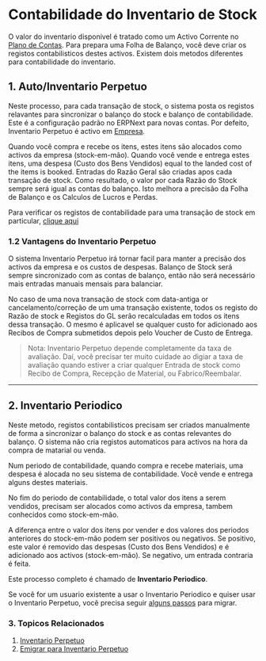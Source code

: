 <!-- add-breadcrumbs -->
# Contabilidade do Inventario de Stock

O valor do inventario disponivel é tratado como um Activo Corrente no [Plano de Contas](/docs/user/manual/pt/contabilidade/plano-de-contas). Para prepara uma Folha de Balanço, você deve criar os registos contabilisticos destes activos. Existem dois metodos diferentes para contabilidade do inventario.

## 1. Auto/Inventario Perpetuo

Neste processo, para cada transação de stock, o sistema posta os registos relavantes para sincronizar o balanço do stock e balanço de contabilidade. Este é a configuração padrão no ERPNext para novas contas. Por defeito, Inventario Perpetuo é activo em [Empresa](/docs/user/manual/pt/configuração/configuração-empresa#23-configurações-de-stock).

Quando você compra e recebe os itens, estes itens são alocados como activos da empresa
(stock-em-mão). Quando você vende e entrega estes itens, uma despesa
(Custo dos Bens Vendidos) equal to the landed cost of the items is booked.
Entradas do Razão Geral são criadas apos cada transação de stock. Como resultado, o valor por cada Razão do Stock sempre será igual as contas do balanço. Isto melhora a precisão da Folha de Balanço e os Calculos de Lucros e Perdas.

Para verificar os registos de contabilidade para uma transação de stock em particular,
[clique aqui](/docs/user/manual/pt/inventario/perpetual-inventory)

### 1.2 Vantagens do Inventario Perpetuo

O sistema Inventario Perpetuo irá tornar facil para manter a precisão dos activos da empresa e os custos de despesas. Balanço de Stock será sempre sincronizado com as contas de balanço, então não será necessário mais entradas manuais mensais para balanciar.

No caso de uma nova transação de stock com data-antiga or cancelamento/correção de um uma transação existente, todos os registo do Razão de stock e Registos do GL serão recalculadas em todos os itens dessa transação. O mesmo é aplicavel se qualquer custo for adicionado aos Recibos de Compra submetidos depois pelo Voucher de Custo de Entrega.

> Nota: Inventario Perpetuo depende completamente da taxa de avaliação.
Daí, você precisar ter muito cuidade ao digiar a taxa de avaliação quando estiver a criar qualquer Entrada de stock como Recibo de Compra, Recepção de Material, ou Fabrico/Reembalar.

* * *

## 2. Inventario Periodico

Neste metodo, registos contabilisticos precisam ser criados manualmente de forma a sincronizar o balanço do stock e as contas relevantes do balanço. O sistema não cria registos automaticos para activos na hora da compra de matarial ou venda.

Num periodo de contabilidade, quando compra e recebe materiais, uma despesa é alocada no seu sistema de contabilidade. Você vende e entrega alguns destes materiais.

No fim do periodo de contabilidade, o total valor dos itens a serem vendidos, precisam ser alocados como activos da empresa, tambem conhecidos como 
stock-em-mão.

A diferença entre o valor dos itens por vender e dos valores dos periodos anteriores do 
stock-em-mão podem ser positivos ou negativos. Se positivo,
este valor é removido das despesas (Custo dos Bens Vendidos) e é
adicionado aos activos (stock-em-mão). Se negativo, um entrada contraria é feita.

Este processo completo é chamado de **Inventario Periodico**.

Se você for um usuario existente a usar o Inventario Periodico e quiser usar o Inventario Perpetuo,
você precisa seguir [alguns passos](/docs/user/manual/pt/inventario/artigos/migrate-to-perpetual-inventory) para migrar. 

### 3. Topicos Relacionados
1. [Inventario Perpetuo](/docs/user/manual/pt/inventario/inventario-perpetual)
1. [Emigrar para Inventario Perpetuo](/docs/user/manual/pt/inventario/artigos/emigrar-para-inventario-perpetual)